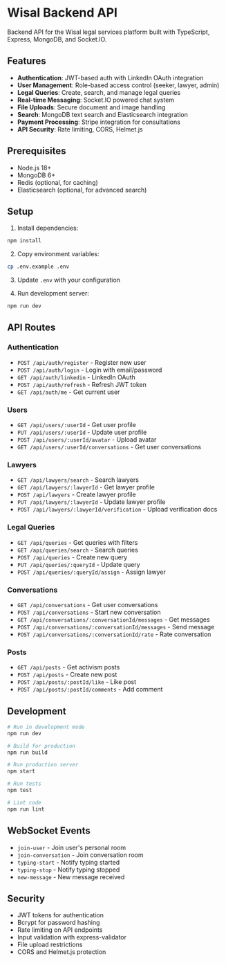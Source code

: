 # Wisal Backend API

Backend API for the Wisal legal services platform built with TypeScript, Express, MongoDB, and Socket.IO.

## Features

- **Authentication**: JWT-based auth with LinkedIn OAuth integration
- **User Management**: Role-based access control (seeker, lawyer, admin)
- **Legal Queries**: Create, search, and manage legal queries
- **Real-time Messaging**: Socket.IO powered chat system
- **File Uploads**: Secure document and image handling
- **Search**: MongoDB text search and Elasticsearch integration
- **Payment Processing**: Stripe integration for consultations
- **API Security**: Rate limiting, CORS, Helmet.js

## Prerequisites

- Node.js 18+
- MongoDB 6+
- Redis (optional, for caching)
- Elasticsearch (optional, for advanced search)

## Setup

1. Install dependencies:
```bash
npm install
```

2. Copy environment variables:
```bash
cp .env.example .env
```

3. Update `.env` with your configuration

4. Run development server:
```bash
npm run dev
```

## API Routes

### Authentication
- `POST /api/auth/register` - Register new user
- `POST /api/auth/login` - Login with email/password
- `GET /api/auth/linkedin` - LinkedIn OAuth
- `POST /api/auth/refresh` - Refresh JWT token
- `GET /api/auth/me` - Get current user

### Users
- `GET /api/users/:userId` - Get user profile
- `PUT /api/users/:userId` - Update user profile
- `POST /api/users/:userId/avatar` - Upload avatar
- `GET /api/users/:userId/conversations` - Get user conversations

### Lawyers
- `GET /api/lawyers/search` - Search lawyers
- `GET /api/lawyers/:lawyerId` - Get lawyer profile
- `POST /api/lawyers` - Create lawyer profile
- `PUT /api/lawyers/:lawyerId` - Update lawyer profile
- `POST /api/lawyers/:lawyerId/verification` - Upload verification docs

### Legal Queries
- `GET /api/queries` - Get queries with filters
- `GET /api/queries/search` - Search queries
- `POST /api/queries` - Create new query
- `PUT /api/queries/:queryId` - Update query
- `POST /api/queries/:queryId/assign` - Assign lawyer

### Conversations
- `GET /api/conversations` - Get user conversations
- `POST /api/conversations` - Start new conversation
- `GET /api/conversations/:conversationId/messages` - Get messages
- `POST /api/conversations/:conversationId/messages` - Send message
- `POST /api/conversations/:conversationId/rate` - Rate conversation

### Posts
- `GET /api/posts` - Get activism posts
- `POST /api/posts` - Create new post
- `POST /api/posts/:postId/like` - Like post
- `POST /api/posts/:postId/comments` - Add comment

## Development

```bash
# Run in development mode
npm run dev

# Build for production
npm run build

# Run production server
npm start

# Run tests
npm test

# Lint code
npm run lint
```

## WebSocket Events

- `join-user` - Join user's personal room
- `join-conversation` - Join conversation room
- `typing-start` - Notify typing started
- `typing-stop` - Notify typing stopped
- `new-message` - New message received

## Security

- JWT tokens for authentication
- Bcrypt for password hashing
- Rate limiting on API endpoints
- Input validation with express-validator
- File upload restrictions
- CORS and Helmet.js protection